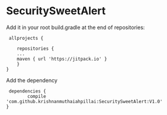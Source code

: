 # SecuritySweetAlert
Add it in your root build.gradle at the end of repositories:

     allprojects {
		
		repositories {
		...
		maven { url 'https://jitpack.io' }
		}
	}
  
  Add the dependency
     
     dependencies {
	        compile 'com.github.krishnanmuthaiahpillai:SecuritySweetAlert:V1.0'
	}
